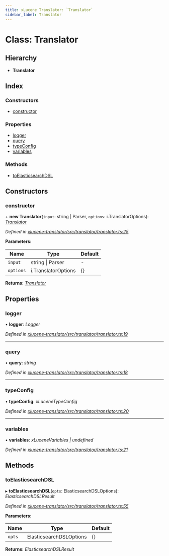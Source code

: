 ```yaml
---
title: xLucene Translator: `Translator`
sidebar_label: Translator
---
```


# Class: Translator

## Hierarchy

* **Translator**

## Index

### Constructors

* [constructor](translator.md#constructor)

### Properties

* [logger](translator.md#logger)
* [query](translator.md#query)
* [typeConfig](translator.md#typeconfig)
* [variables](translator.md#variables)

### Methods

* [toElasticsearchDSL](translator.md#toelasticsearchdsl)

## Constructors

###  constructor

\+ **new Translator**(`input`: string | Parser, `options`: i.TranslatorOptions): *[Translator](translator.md)*

*Defined in [xlucene-translator/src/translator/translator.ts:25](https://github.com/terascope/teraslice/blob/f95bb5556/packages/xlucene-translator/src/translator/translator.ts#L25)*

**Parameters:**

Name | Type | Default |
------ | ------ | ------ |
`input` | string &#124; Parser | - |
`options` | i.TranslatorOptions |  {} |

**Returns:** *[Translator](translator.md)*

## Properties

###  logger

• **logger**: *Logger*

*Defined in [xlucene-translator/src/translator/translator.ts:19](https://github.com/terascope/teraslice/blob/f95bb5556/packages/xlucene-translator/src/translator/translator.ts#L19)*

___

###  query

• **query**: *string*

*Defined in [xlucene-translator/src/translator/translator.ts:18](https://github.com/terascope/teraslice/blob/f95bb5556/packages/xlucene-translator/src/translator/translator.ts#L18)*

___

###  typeConfig

• **typeConfig**: *xLuceneTypeConfig*

*Defined in [xlucene-translator/src/translator/translator.ts:20](https://github.com/terascope/teraslice/blob/f95bb5556/packages/xlucene-translator/src/translator/translator.ts#L20)*

___

###  variables

• **variables**: *xLuceneVariables | undefined*

*Defined in [xlucene-translator/src/translator/translator.ts:21](https://github.com/terascope/teraslice/blob/f95bb5556/packages/xlucene-translator/src/translator/translator.ts#L21)*

## Methods

###  toElasticsearchDSL

▸ **toElasticsearchDSL**(`opts`: ElasticsearchDSLOptions): *ElasticsearchDSLResult*

*Defined in [xlucene-translator/src/translator/translator.ts:55](https://github.com/terascope/teraslice/blob/f95bb5556/packages/xlucene-translator/src/translator/translator.ts#L55)*

**Parameters:**

Name | Type | Default |
------ | ------ | ------ |
`opts` | ElasticsearchDSLOptions |  {} |

**Returns:** *ElasticsearchDSLResult*
